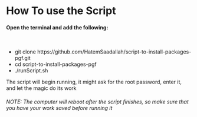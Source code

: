# How To use the Script

<h4>Open the terminal and add the following: </h4>
<br />
<p> <ul> <li>git clone https://github.com/HatemSaadallah/script-to-install-packages-pgf.git</li> <li>cd script-to-install-packages-pgf
  </li> <li>./runScript.sh</li></ul> </p>

<p>The script will begin running, it might ask for the root password, enter it, and let the magic do its work</p>

<h6>NOTE: The computer will reboot after the script finishes, so make sure that you have your work saved before running it</h6>

